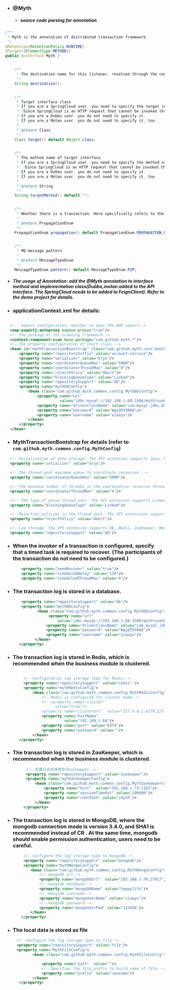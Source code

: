 * ### @Myth

   *  #####  source code parsing for annotation

```java
/**
 * Myth is the annotation of distributed transaction framework. 
 */
@Retention(RetentionPolicy.RUNTIME)
@Target({ElementType.METHOD})
public @interface Myth {


    /**
     * The destination name for this listener, resolved through the container-wide
     */
    String destination();


    /**
     * Target interface class
     * If you are a SpringCloud user, you need to specify the target interface service.
     * (Since SpringCloud is an HTTP request that cannot be invoked through reflection serialization, this property is added.)
     * If you are a Dubbo user, you do not need to specify it.
     * If you are a Motan user, you do not need to specify it, too.
     *
     * @return Class
     */
    Class target() default Object.class;


    /**
     * The method name of target interface 
     * If you are a SpringCloud user, you need to specify the method name of the target.
     * （Since SpringCloud is an HTTP request that cannot be invoked through reflection serialization, this property is added.）
     * If you are a Dubbo user, you do not need to specify it.
     * If you are a Motan user, you do not need to specify it, too.
     *
     * @return String
     */
    String targetMethod() default "";


    /**
     * Whether there is a transaction, Here specifically refers to the invoker have a database operation.（Is there a transaction operation）
     * 
     * @return PropagationEnum
     */
    PropagationEnum propagation() default PropagationEnum.PROPAGATION_REQUIRED;


    /**
     * MQ message pattern
     *
     * @return MessageTypeEnum
     */
    MessageTypeEnum pattern() default MessageTypeEnum.P2P;

```


   *  ##### The usage of Annotation: add the @Myth annotation to interface method and implementation class(Dubbo,motan added to the API interface. The SpringCloud needs to be added to FeignClient). Refer to the demo project for details.


* ###  applicationContext.xml  for details:

```xml

  <!-- aspect configuration, whether to open the AOP aspect-->
  <aop:aspectj-autoproxy expose-proxy="true"/>
  <!--The package of the scanning framework-->
  <context:component-scan base-package="com.github.myth.*"/>
  <!--The property configuration of start class -->
  <bean id="mythTransactionBootstrap" class="com.github.myth.core.bootstrap.MythTransactionBootstrap">
      <property name="repositorySuffix" value="account-service"/>
      <property name="serializer" value="kryo"/>
      <property name="coordinatorQueueMax" value="5000"/>
      <property name="coordinatorThreadMax" value="8"/>
      <property name="rejectPolicy" value="Abort"/>
      <property name="blockingQueueType" value="Linked"/>
      <property name="repositorySupport" value="db"/>
      <property name="mythDbConfig">
          <bean class="com.github.myth.common.config.MythDbConfig">
              <property name="url"
                        value="jdbc:mysql://192.168.1.68:3306/myth?useUnicode=true&amp;characterEncoding=utf8"/>
              <property name="driverClassName" value="com.mysql.jdbc.Driver"/>
              <property name="password" value="Wgj@555888"/>
              <property name="username" value="xiaoyu"/>
          </bean>
      </property>
  </bean>

```


* ### MythTransactionBootstrap  for details (refer  to `com.github.myth.common.config.MythConfig`)

```xml
  <!--Serialization of data storage. The SPI extension supports Java, Kroy, Hessian, ProtoStuff, and Kroy is recommended-->
  <property name="serializer" value="kryo"/>

  <!--The thread pool maximum queue to coordinate resources.-->
  <property name="coordinatorQueueMax" value="5000"/>

  <!--The maximum number of threads in the coordination resource thread pool.-->
  <property name="coordinatorThreadMax" value="4"/>

  <!-- The type of queue thread pool. The SPI extension supports Linked, Array, and SynchronousQueue-->
  <property name="blockingQueueType" value="Linked"/>

  <!--Rejection policies in the thread pool. The SPI extensions supports Abort, Blocking, Callerruns, Discarded and Rejected.-->
  <property name="rejectPolicy" value="Abort"/>

  <!--Log storage. The SPI extension supports DB, Redis, ZooKeeper, MongoDB and File -->
  <property name="repositorySupport" value="db"/>

```

* ### When the invoker of a transaction is configured, specify that a timed task is required to recover. (The participants of the transaction do not need to be configured.)

```xml
       <property name="needRecover" value="true"/>
       <property name="scheduledDelay" value="120"/>
       <property name="scheduledThreadMax" value="4"/>
```

* ### The transaction log is stored in a database.

```xml
       <property name="repositorySupport" value="db"/>
       <property name="mythDbConfig">
              <bean class="com.github.myth.common.config.MythDbConfig">
                   <property name="url"
                       value="jdbc:mysql://192.168.1.68:3306/myth?useUnicode=true&amp;characterEncoding=utf8"/>
                  <property name="driverClassName" value="com.mysql.jdbc.Driver"/>
                  <property name="password" value="Wgj@555888"/>
                  <property name="username" value="xiaoyu"/>
             </bean>
      </property>
```

* ### The transaction log is stored in Redis, which is recommended when the business module is clustered.

```xml

        <!--Configuration log storage type for Redis-->
        <property name="repositorySupport" value="redis" />
        <property name="mythRedisConfig">
            <bean class="com.github.myth.common.config.MythRedisConfig">
                <!--Redis is configured for cluster mode-->
                <!--<property name="cluster"
                      value="true"/>
                <property name="clusterUrl"  value="127.0.0.1:6379;127.0.0.2:6378"/> -->   
                <property name="hostName"
                          value="192.168.1.68"/>
                <property name="port" value="6379"/>
                <property name="password" value=""/>
            </bean>
      </property>
```

* ###  The transaction log is stored in ZooKeeper, which is recommended when the business module is clustered.
```xml
         <!--配置日志存储类型为zookeeper-->
         <property name="repositorySupport" value="zookeeper"/>
         <property name="mythZookeeperConfig">
             <bean class="com.github.myth.common.config.MythZookeeperConfig">
                 <property name="host"  value="192.168.1.73:2181"/>
                 <property name="sessionTimeOut" value="100000"/>
                 <property name="rootPath" value="/myth"/>
             </bean>
        </property>
```
* ### The transaction log is stored in **MongoDB**, where the mongodb connection mode is version 3.4.0, and SHA1 is recommended instead of CR .  At the same time, mongodb should enable permission authentication, users need to be careful.

```xml
        <!--Configure the log storage type to mongodb-->
        <property name="repositorySupport" value="mongodb"/>
        <property name="mythMongoConfig">
           <bean class="com.github.myth.common.config.MythMongoConfig">
               <!--mongodb url-->
               <property name="mongoDbUrl"  value="192.168.1.78:27017"/>
               <!--mongodb database-->
               <property name="mongoDbName" value="happylife"/>
               <!--mongodb username-->
               <property name="mongoUserName" value="xiaoyu"/>
               <!--mongodb password-->
               <property name="mongoUserPwd" value="123456"/>
           </bean>
       </property>
```
*  ### The local data is stored as file
```xml
     <!--Configure the log storage type to file-->
     <property name="repositorySupport" value="file"/>
     <property name="MythFileConfig">
            <bean class="com.github.myth.common.config.MythFileConfig">

                <property name="path"  value=""/>
                <!--Specifies the file prefix to build name of file.-->
                <property name="prefix" value="consume"/>
            </bean>
      </property>
```